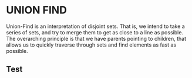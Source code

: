 # UNION FIND

Union-Find is an interpretation of disjoint sets. That is, we intend to take a series of sets, and try to merge them to get as close to a line as possible. The overarching principle is that we have parents pointing to children, that allows us to quickly traverse through sets and find elements as fast as possible.

## Test
